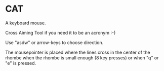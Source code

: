# CAT

A keyboard mouse.

Cross Aiming Tool if you need it to be an acronym :-)

Use "asdw" or arrow-keys to choose direction.

The mousepointer is placed where the lines cross in the center of the rhombe when the rhombe is small enough (8 key presses) or when "q" or "e" is pressed.
